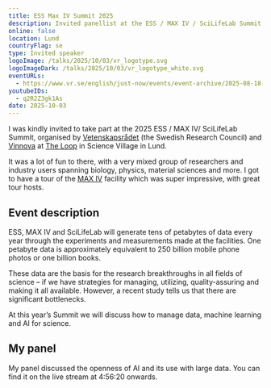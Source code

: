 ```yaml
---
title: ESS Max IV Summit 2025
description: Invited panellist at the ESS / MAX IV / SciLifeLab Summit
online: false
location: Lund
countryFlag: se
type: Invited speaker
logoImage: /talks/2025/10/03/vr_logotype.svg
logoImageDark: /talks/2025/10/03/vr_logotype_white.svg
eventURLs:
  - https://www.vr.se/english/just-now/events/event-archive/2025-08-18-ess-max-iv-scilifelab-summit-2025.html
youtubeIDs:
  - q2R2Z3gk1As
date: 2025-10-03
---
```


I was kindly invited to take part at the 2025 ESS / MAX IV/ SciLifeLab Summit, organised by [Vetenskapsrådet](https://www.vr.se/) (the Swedish Research Council) and [Vinnova](https://www.vinnova.se/) at [The Loop](https://www.thelooplund.se/) in Science Village in Lund.

It was a lot of fun to there, with a very mixed group of researchers and industry users spanning biology, physics, material sciences and more. I got to have a tour of the [MAX IV](https://www.maxiv.lu.se/) facility which was super impressive, with great tour hosts.

## Event description

ESS, MAX IV and SciLifeLab will generate tens of petabytes of data every year through the experiments and measurements made at the facilities. One petabyte data is approximately equivalent to 250 billion mobile phone photos or one billion books.

These data are the basis for the research breakthroughs in all fields of science – if we have strategies for managing, utilizing, quality-assuring and making it all available. However, a recent study tells us that there are significant bottlenecks.

At this year’s Summit we will discuss how to manage data, machine learning and AI for science.

## My panel

My panel discussed the openness of AI and its use with large data.
You can find it on the live stream at 4:56:20 onwards.
